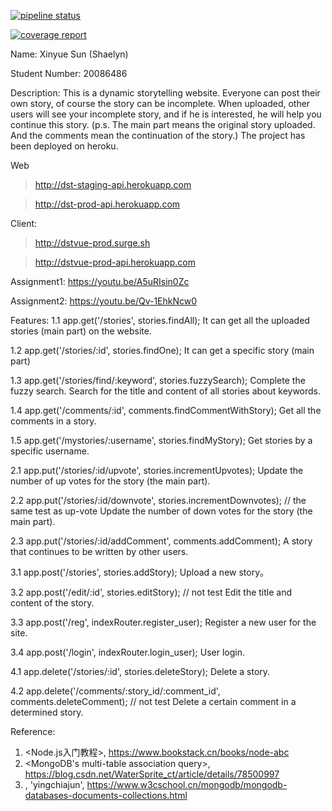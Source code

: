 [![pipeline status](https://gitlab.com/ShaelynSun/cicd-dst/badges/master/pipeline.svg)](https://gitlab.com/ShaelynSun/cicd-dst/commits/master)

[![coverage report](https://gitlab.com/ShaelynSun/cicd-dst/badges/master/coverage.svg)](https://gitlab.com/ShaelynSun/cicd-dst/badges/master/coverage.svg?job=coverage)

Name: Xinyue Sun (Shaelyn)

Student Number: 20086486

Description:
This is a dynamic storytelling website. Everyone can post their own story, of course the story can be incomplete.
When uploaded, other users will see your incomplete story, and if he is interested, he will help you continue this story.
(p.s. The main part means the original story uploaded. And the comments mean the continuation of the story.)
The project has been deployed on heroku.

Web

>http://dst-staging-api.herokuapp.com

>http://dst-prod-api.herokuapp.com

Client:

>http://dstvue-prod.surge.sh

>http://dstvue-prod-api.herokuapp.com


Assignment1: https://youtu.be/A5uRIsin0Zc

Assignment2: https://youtu.be/Qv-1EhkNcw0

Features:
1.1 app.get('/stories', stories.findAll);
    It can get all the uploaded stories (main part) on the website.

1.2 app.get('/stories/:id', stories.findOne);
    It can get a specific story (main part)

1.3 app.get('/stories/find/:keyword', stories.fuzzySearch);
    Complete the fuzzy search. Search for the title and content of all stories about keywords.

1.4 app.get('/comments/:id', comments.findCommentWithStory);
    Get all the comments in a story.

1.5 app.get('/mystories/:username', stories.findMyStory);
    Get stories by a specific username.

2.1 app.put('/stories/:id/upvote', stories.incrementUpvotes);
    Update the number of up votes for the story (the main part).

2.2 app.put('/stories/:id/downvote', stories.incrementDownvotes); // the same test as up-vote
    Update the number of down votes for the story (the main part).

2.3 app.put('/stories/:id/addComment', comments.addComment);
    A story that continues to be written by other users.

3.1 app.post('/stories', stories.addStory);
    Upload a new story。

3.2 app.post('/edit/:id', stories.editStory); // not test
    Edit the title and content of the story.

3.3 app.post('/reg', indexRouter.register_user);
    Register a new user for the site.

3.4 app.post('/login', indexRouter.login_user);
    User login.

4.1 app.delete('/stories/:id', stories.deleteStory);
    Delete a story.

4.2 app.delete('/comments/:story_id/:comment_id', comments.deleteComment); // not test
    Delete a certain comment in a determined story.

Reference:
1. <Node.js入门教程>, https://www.bookstack.cn/books/node-abc
2. <MongoDB's multi-table association query>, https://blog.csdn.net/WaterSprite_ct/article/details/78500997
3. <MongoDB tutorial>, 'yingchiajun', https://www.w3cschool.cn/mongodb/mongodb-databases-documents-collections.html
